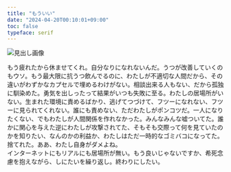 ```yaml
---
title: "もういい"
date: "2024-04-20T00:10:01+09:00"
toc: false
typeface: serif
---
```

![見出し画像](https://assets.st-note.com/production/uploads/images/137783301/rectangle_large_type_2_82c7d875a9251c8ffaf82b1cadf3fbfa.jpg?width=1200)

もう疲れたから休ませてくれ。自分なりになれないんだ。うつが改善していくのもウソ。もう最大限に抗うつ飲んでるのに、わたしが不適切な人間だから、その違いがわずかなカプセルで埋めるわけがない。相談出来る人もない、だから孤独に馴染めた。勇気を出しったって結果がいつも失敗に至る。わたしの居場所がいない。生まれた環境に責めるばかり、逃げてつづけて、フツーになれない、フツーに見られてくれない。誰にも責めない、ただわたしがポンコツだ。一人になりたくない、でもわたしが人間関係を作れなかった。みんなみんな嘘ついてた。誰かに関心を与えた逆にわたしが攻撃されてた、そもそも交際って何を見ていたのかを知りたい、なんのかの利益か、わたしはただ一時的なゴミバコになってた。捨てれた。ああ、わたし自身がダメよね。  
インターネットにもリアルにも居場所が無い。もう良いじゃないですか、希死念慮を抱えながら、しにたいを繰り返し。終わりにしたい。

  




